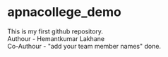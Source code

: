# apnacollege_demo
This is my first github repository.<br>
Authour - Hemantkumar Lakhane <br>
Co-Authour - "add your team member names"
done.